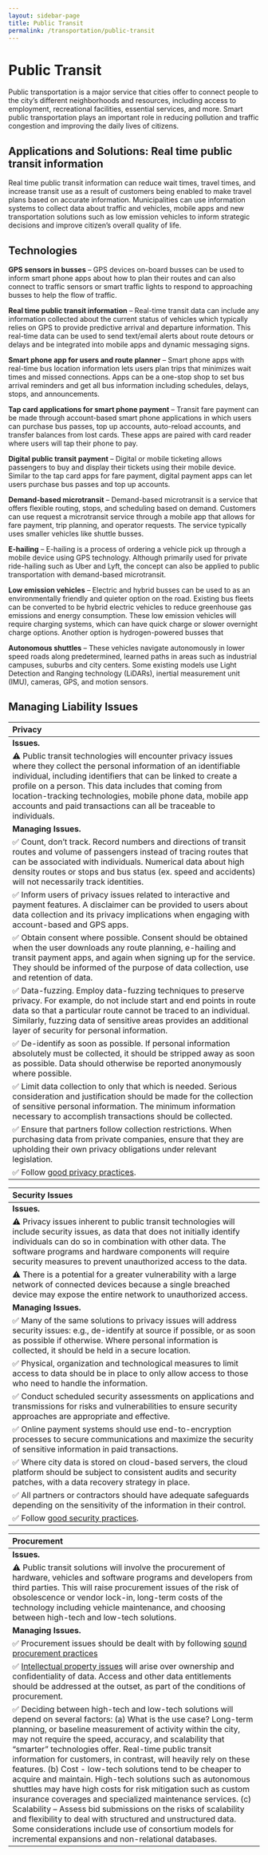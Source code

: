 ```yaml
---
layout: sidebar-page
title: Public Transit
permalink: /transportation/public-transit
---
```


# Public Transit

Public transportation is a major service that cities offer to connect people to the city’s different neighborhoods and resources, including access to employment, recreational facilities, essential services, and more. Smart public transportation plays an important role in reducing pollution and traffic congestion and improving the daily lives of citizens.

## Applications and Solutions: Real time public transit information

Real time public transit information can reduce wait times, travel times, and increase transit use as a result of customers being enabled to make travel plans based on accurate information. Municipalities can use information systems to collect data about traffic and vehicles, mobile apps and new transportation solutions such as low emission vehicles to inform strategic decisions and improve citizen’s overall quality of life.

## Technologies

**GPS sensors in busses** – GPS devices on-board busses can be used to inform smart phone apps about how to plan their routes and can also connect to traffic sensors or smart traffic lights to respond to approaching busses to help the flow of traffic.

**Real time public transit information** – Real-time transit data can include any information collected about the current status of vehicles which typically relies on GPS to provide predictive arrival and departure information. This real-time data can be used to send text/email alerts about route detours or delays and be integrated into mobile apps and dynamic messaging signs.

**Smart phone app for users and route planner** – Smart phone apps with real-time bus location information lets users plan trips that minimizes wait times and missed connections. Apps can be a one-stop shop to set bus arrival reminders and get all bus information including schedules, delays, stops, and announcements.

**Tap card applications for smart phone payment** – Transit fare payment can be made through account-based smart phone applications in which users can purchase bus passes, top up accounts, auto-reload accounts, and transfer balances from lost cards. These apps are paired with card reader where users will tap their phone to pay.

**Digital public transit payment** – Digital or mobile ticketing allows passengers to buy and display their tickets using their mobile device. Similar to the tap card apps for fare payment, digital payment apps can let users purchase bus passes and top up accounts.

**Demand-based microtransit** – Demand-based microtransit is a service that offers flexible routing, stops, and scheduling based on demand. Customers can use request a microtransit service through a mobile app that allows for fare payment, trip planning, and operator requests. The service typically uses smaller vehicles like shuttle busses.

**E-hailing** – E-hailing is a process of ordering a vehicle pick up through a mobile device using GPS technology. Although primarily used for private ride-hailing such as Uber and Lyft, the concept can also be applied to public transportation with demand-based microtransit.

**Low emission vehicles** – Electric and hybrid busses can be used to as an environmentally friendly and quieter option on the road. Existing bus fleets can be converted to be hybrid electric vehicles to reduce greenhouse gas emissions and energy consumption. These low emission vehicles will require charging systems, which can have quick charge or slower overnight charge options. Another option is hydrogen-powered busses that

**Autonomous shuttles** – These vehicles navigate autonomously in lower speed roads along predetermined, learned paths in areas such as industrial campuses, suburbs and city centers. Some existing models use Light Detection and Ranging technology \(LiDARs\), inertial measurement unit \(IMU\), cameras, GPS, and motion sensors.

## Managing Liability Issues

| Privacy |
| :--- |
| **Issues.** |
| ⚠ Public transit technologies will encounter privacy issues where they collect the personal information of an identifiable individual, including identifiers that can be linked to create a profile on a person. This data includes that coming from location-tracking technologies, mobile phone data, mobile app accounts and paid transactions can all be traceable to individuals. |
| **Managing Issues.** |
| ✅ Count, don’t track.  Record numbers and directions of transit routes and volume of passengers instead of tracing routes that can be associated with individuals. Numerical data about high density routes or stops and bus status \(ex. speed and accidents\) will not necessarily track identities. |
| ✅ Inform users of privacy issues related to interactive and payment features. A disclaimer can be provided to users about data collection and its privacy implications when engaging with account-based and GPS apps. |
| ✅ Obtain consent where possible. Consent should be obtained when the user downloads any route planning, e-hailing and transit payment apps, and again when signing up for the service. They should be informed of the purpose of data collection, use and retention of data. |
| ✅ Data-fuzzing. Employ data-fuzzing techniques to preserve privacy. For example, do not include start and end points in route data so that a particular route cannot be traced to an individual. Similarly, fuzzing data of sensitive areas provides an additional layer of security for personal information. |
| ✅ De-identify as soon as possible.  If personal information absolutely must be collected, it should be stripped away as soon as possible. Data should otherwise be reported anonymously where possible. |
| ✅ Limit data collection to only that which is needed. Serious consideration and justification should be made for the collection of sensitive personal information. The minimum information necessary to accomplish transactions should be collected. |
| ✅  Ensure that partners follow collection restrictions. When purchasing data from private companies, ensure that they are upholding their own privacy obligations under relevant legislation. |
| ✅ Follow [good privacy practices](../meta-issues/privacy.md). |

| Security Issues |
| :--- |
| **Issues.** |
| ⚠  Privacy issues inherent to public transit technologies will include security issues, as data that does not initially identify individuals can do so in combination with other data. The software programs and hardware components will require security measures to prevent unauthorized access to the data. |
| ⚠ There is a potential for a greater vulnerability with a large network of connected devices because a single breached device may expose the entire network to unauthorized access. |
| **Managing Issues.** |
| ✅ Many of the same solutions to privacy issues will address security issues:  e.g., de-identify at source if possible, or as soon as possible if otherwise.  Where personal information is collected, it should be held in a secure location. |
| ✅ Physical, organization and technological measures to limit access to data should be in place to only allow access to those who need to handle the information. |
| ✅ Conduct scheduled security assessments on applications and transmissions for risks and vulnerabilities to ensure security approaches are appropriate and effective. |
| ✅ Online payment systems should use end-to-encryption processes to secure communications and maximize the security of sensitive information in paid transactions. |
| ✅ Where city data is stored on cloud-based servers, the cloud platform should be subject to consistent audits and security patches, with a data recovery strategy in place. |
| ✅ All partners or contractors should have adequate safeguards depending on the sensitivity of the information in their control. |
| ✅  Follow [good security practices](../meta-issues/security.md). |

| Procurement |
| :--- |
| **Issues.** |
| ⚠  Public transit solutions will involve the procurement of hardware, vehicles and software programs and developers from third parties. This will raise procurement issues of the risk of obsolescence or vendor lock-in, long-term costs of the technology including vehicle maintenance, and choosing between high-tech and low-tech solutions. |
| **Managing Issues.** |
| ✅  Procurement issues should be dealt with by following [sound procurement practices](../meta-issues/procurement.md) |
| ✅  [Intellectual property issues](../meta-issues/intellectual-property.md) will arise over ownership and confidentiality of data.  Access and other data entitlements should be addressed at the outset, as part of the conditions of procurement. |
| ✅ Deciding between high-tech and low-tech solutions will depend on several factors: \(a\) What is the use case? Long-term planning, or baseline measurement of activity within the city, may not require the speed, accuracy, and scalability that “smarter” technologies offer. Real-time public transit information for customers, in contrast, will heavily rely on these features. \(b\) Cost - low-tech solutions tend to be cheaper to acquire and maintain. High-tech solutions such as autonomous shuttles may have high costs for risk mitigation such as custom insurance coverages and specialized maintenance services. \(c\) Scalability – Assess bid submissions on the risks of scalability and flexibility to deal with structured and unstructured data. Some considerations include use of consortium models for incremental expansions and non-relational databases. |

